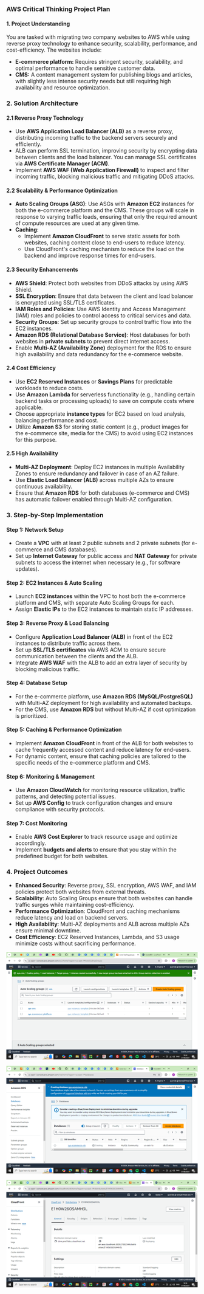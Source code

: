### AWS Critical Thinking Project Plan

#### **1. Project Understanding**

You are tasked with migrating two company websites to AWS while using reverse proxy technology to enhance security, scalability, performance, and cost-efficiency. The websites include:

- **E-commerce platform:** Requires stringent security, scalability, and optimal performance to handle sensitive customer data.
- **CMS:** A content management system for publishing blogs and articles, with slightly less intense security needs but still requiring high availability and resource optimization.

### **2. Solution Architecture**

#### **2.1 Reverse Proxy Technology**

- Use **AWS Application Load Balancer (ALB)** as a reverse proxy, distributing incoming traffic to the backend servers securely and efficiently.
- ALB can perform SSL termination, improving security by encrypting data between clients and the load balancer. You can manage SSL certificates via **AWS Certificate Manager (ACM)**.
- Implement **AWS WAF (Web Application Firewall)** to inspect and filter incoming traffic, blocking malicious traffic and mitigating DDoS attacks.

#### **2.2 Scalability & Performance Optimization**

- **Auto Scaling Groups (ASG)**: Use ASGs with **Amazon EC2** instances for both the e-commerce platform and the CMS. These groups will scale in response to varying traffic loads, ensuring that only the required amount of compute resources are used at any given time.
- **Caching**:
  - Implement **Amazon CloudFront** to serve static assets for both websites, caching content close to end-users to reduce latency.
  - Use CloudFront's caching mechanism to reduce the load on the backend and improve response times for end-users.

#### **2.3 Security Enhancements**

- **AWS Shield**: Protect both websites from DDoS attacks by using AWS Shield.
- **SSL Encryption**: Ensure that data between the client and load balancer is encrypted using SSL/TLS certificates.
- **IAM Roles and Policies**: Use AWS Identity and Access Management (IAM) roles and policies to control access to critical services and data.
- **Security Groups**: Set up security groups to control traffic flow into the EC2 instances.
- **Amazon RDS (Relational Database Service)**: Host databases for both websites in **private subnets** to prevent direct internet access.
- Enable **Multi-AZ (Availability Zone)** deployment for the RDS to ensure high availability and data redundancy for the e-commerce website.

#### **2.4 Cost Efficiency**

- Use **EC2 Reserved Instances** or **Savings Plans** for predictable workloads to reduce costs.
- Use **Amazon Lambda** for serverless functionality (e.g., handling certain backend tasks or processing uploads) to save on compute costs where applicable.
- Choose appropriate **instance types** for EC2 based on load analysis, balancing performance and cost.
- Utilize **Amazon S3** for storing static content (e.g., product images for the e-commerce site, media for the CMS) to avoid using EC2 instances for this purpose.

#### **2.5 High Availability**

- **Multi-AZ Deployment**: Deploy EC2 instances in multiple Availability Zones to ensure redundancy and failover in case of an AZ failure.
- Use **Elastic Load Balancer (ALB)** across multiple AZs to ensure continuous availability.
- Ensure that **Amazon RDS** for both databases (e-commerce and CMS) has automatic failover enabled through Multi-AZ configuration.

### **3. Step-by-Step Implementation**

#### **Step 1: Network Setup**

- Create a **VPC** with at least 2 public subnets and 2 private subnets (for e-commerce and CMS databases).
- Set up **Internet Gateway** for public access and **NAT Gateway** for private subnets to access the internet when necessary (e.g., for software updates).

#### **Step 2: EC2 Instances & Auto Scaling**

- Launch **EC2 instances** within the VPC to host both the e-commerce platform and CMS, with separate Auto Scaling Groups for each.
- Assign **Elastic IPs** to the EC2 instances to maintain static IP addresses.

#### **Step 3: Reverse Proxy & Load Balancing**

- Configure **Application Load Balancer (ALB)** in front of the EC2 instances to distribute traffic across them.
- Set up **SSL/TLS certificates** via AWS ACM to ensure secure communication between the clients and the ALB.
- Integrate **AWS WAF** with the ALB to add an extra layer of security by blocking malicious traffic.

#### **Step 4: Database Setup**

- For the e-commerce platform, use **Amazon RDS (MySQL/PostgreSQL)** with Multi-AZ deployment for high availability and automated backups.
- For the CMS, use **Amazon RDS** but without Multi-AZ if cost optimization is prioritized.

#### **Step 5: Caching & Performance Optimization**

- Implement **Amazon CloudFront** in front of the ALB for both websites to cache frequently accessed content and reduce latency for end-users.
- For dynamic content, ensure that caching policies are tailored to the specific needs of the e-commerce platform and CMS.

#### **Step 6: Monitoring & Management**

- Use **Amazon CloudWatch** for monitoring resource utilization, traffic patterns, and detecting potential issues.
- Set up **AWS Config** to track configuration changes and ensure compliance with security protocols.

#### **Step 7: Cost Monitoring**

- Enable **AWS Cost Explorer** to track resource usage and optimize accordingly.
- Implement **budgets and alerts** to ensure that you stay within the predefined budget for both websites.

### **4. Project Outcomes**

- **Enhanced Security**: Reverse proxy, SSL encryption, AWS WAF, and IAM policies protect both websites from external threats.
- **Scalability**: Auto Scaling Groups ensure that both websites can handle traffic surges while maintaining cost-efficiency.
- **Performance Optimization**: CloudFront and caching mechanisms reduce latency and load on backend servers.
- **High Availability**: Multi-AZ deployments and ALB across multiple AZs ensure minimal downtime.
- **Cost Efficiency**: EC2 Reserved Instances, Lambda, and S3 usage minimize costs without sacrificing performance.

![image](<Screenshot (248).png>)

![image](<Screenshot (249).png>)

![image](<Screenshot (250).png>)

